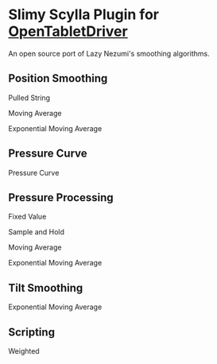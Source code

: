 # Slimy Scylla Plugin for [OpenTabletDriver](https://github.com/OpenTabletDriver/OpenTabletDriver)

An open source port of Lazy Nezumi's smoothing algorithms.

## Position Smoothing

Pulled String

Moving Average

Exponential Moving Average

## Pressure Curve

Pressure Curve

## Pressure Processing

Fixed Value

Sample and Hold

Moving Average

Exponential Moving Average

## Tilt Smoothing

Exponential Moving Average

## Scripting

Weighted